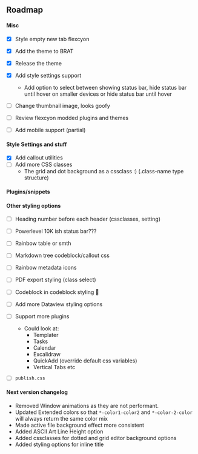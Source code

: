 ## Roadmap

#### Misc
- [x] Style empty new tab flexcyon
- [x] Add the theme to BRAT
- [x] Release the theme
- [x] Add style settings support
  - Add option to select between showing status bar, hide status bar until hover on smaller devices or hide status bar until hover
  <!-- - Support toggle showing of certain status bar for plugins like Pomodoro and Typing Speed etc (hide specific stuff, kinda pain to do) -->

- [ ] Change thumbnail image, looks goofy
- [ ] Review flexcyon modded plugins and themes
- [ ] Add mobile support (partial)

#### Style Settings and stuff
- [x] Add callout utilities 
- [ ] Add more CSS classes
  - The grid and dot background as a cssclass :) (.class-name <rest of code> type structure)

#### Plugins/snippets

#### Other styling options
- [ ] Heading number before each header (cssclasses, setting)
- [ ] Powerlevel 10K ish status bar???
- [ ] Rainbow table or smth
- [ ] Markdown tree codeblock/callout css
- [ ] Rainbow metadata icons

- [ ] PDF export styling (class select)
- [ ] Codeblock in codeblock styling 🤡
- [ ] Add more Dataview styling options
- [ ] Support more plugins
  - Could look at:
    - Templater
    - Tasks
    - Calendar
    - Excalidraw
    - QuickAdd (override default css variables)
    - Vertical Tabs etc
- [ ] `publish.css`

#### Next version changelog
- Removed Window animations as they are not performant.
- Updated Extended colors so that `*-color1-color2` and `*-color-2-color` will always return the same color mix
- Made active file background effect more consistent
- Added ASCII Art Line Height option
- Added cssclasses for dotted and grid editor background options
- Added styling options for inline title